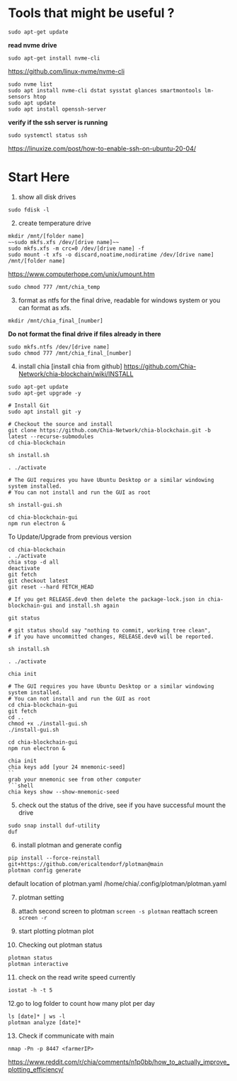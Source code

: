 # Tools that might be useful ?

```shell 
sudo apt-get update
```
__read nvme drive__
```shell 
sudo apt-get install nvme-cli
```

https://github.com/linux-nvme/nvme-cli

```shell 
sudo nvme list
sudo apt install nvme-cli dstat sysstat glances smartmontools lm-sensors htop
sudo apt update
sudo apt install openssh-server
```
__verify if the ssh server is running__
```shell 
sudo systemctl status ssh
```

https://linuxize.com/post/how-to-enable-ssh-on-ubuntu-20-04/

<!-------------------	Start here	------------------->
# Start Here

1. show all disk drives
```shell 
sudo fdisk -l
```


2. create temperature drive
```shell 
mkdir /mnt/[folder name]
~~sudo mkfs.xfs /dev/[drive name]~~
sudo mkfs.xfs -m crc=0 /dev/[drive name] -f
sudo mount -t xfs -o discard,noatime,nodiratime /dev/[drive name] /mnt/[folder name]
```

https://www.computerhope.com/unix/umount.htm

```shell 
sudo chmod 777 /mnt/chia_temp
```

3. format as ntfs for the final drive, readable for windows system or you can format as xfs.
```shell 
mkdir /mnt/chia_final_[number]
```

__Do not format the final drive if files already in there__
```shell 
sudo mkfs.ntfs /dev/[drive name]
sudo chmod 777 /mnt/chia_final_[number]
```

4. install chia
[install chia from github]
https://github.com/Chia-Network/chia-blockchain/wiki/INSTALL
```shell
sudo apt-get update
sudo apt-get upgrade -y

# Install Git
sudo apt install git -y

# Checkout the source and install
git clone https://github.com/Chia-Network/chia-blockchain.git -b latest --recurse-submodules
cd chia-blockchain

sh install.sh

. ./activate

# The GUI requires you have Ubuntu Desktop or a similar windowing system installed.
# You can not install and run the GUI as root

sh install-gui.sh

cd chia-blockchain-gui
npm run electron &
```
To Update/Upgrade from previous version

```shell
cd chia-blockchain
. ./activate
chia stop -d all
deactivate
git fetch
git checkout latest
git reset --hard FETCH_HEAD

# If you get RELEASE.dev0 then delete the package-lock.json in chia-blockchain-gui and install.sh again

git status

# git status should say "nothing to commit, working tree clean", 
# if you have uncommitted changes, RELEASE.dev0 will be reported.

sh install.sh

. ./activate

chia init

# The GUI requires you have Ubuntu Desktop or a similar windowing system installed.
# You can not install and run the GUI as root
cd chia-blockchain-gui
git fetch
cd ..
chmod +x ./install-gui.sh
./install-gui.sh

cd chia-blockchain-gui
npm run electron &
```

```shell 
chia init
chia keys add [your 24 mnemonic-seed]
``
grab your mnemonic see from other computer
```shell 
chia keys show --show-mnemonic-seed
```

5. check out the status of the drive, see if you have successful mount the drive
```shell 
sudo snap install duf-utility
duf
```


6. install plotman and generate config
```shell
pip install --force-reinstall git+https://github.com/ericaltendorf/plotman@main
plotman config generate
```

default location of plotman.yaml
/home/chia/.config/plotman/plotman.yaml

7. plotman setting

8. attach second screen to plotman
`screen -s plotman`
reattach screen
`screen -r`

9. start plotting
plotman plot

10. Checking out plotman status
```shell
plotman status
plotman interactive
```

11. check on the read write speed currently
```shell
iostat -h -t 5
```

12.go to log folder to count how many plot per day
```shell
ls [date]* | ws -l
plotman analyze [date]*
```

13. Check if communicate with main
```shell
nmap -Pn -p 8447 <farmerIP>
```

https://www.reddit.com/r/chia/comments/n1p0bb/how_to_actually_improve_plotting_efficiency/

